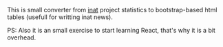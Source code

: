 This is small converter from [inat](https://inaturalist.org) project statistics to bootstrap-based html tables (usefull for writting inat news).

PS: Also it is an small exercise to start learning React, that's why it is a bit overhead.